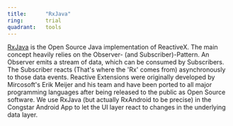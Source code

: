 ```yaml
---
title:      "RxJava"
ring:       trial
quadrant:   tools
---
```


[RxJava](https://github.com/ReactiveX/RxJava) is the Open Source Java implementation of ReactiveX. The main concept heavily relies on the Observer- (and Subscriber)-Pattern. An Observer emits a stream of data, which can be consumed by Subscribers. The Subscriber reacts (That's where the 'Rx' comes from) asynchronously to those data events. Reactive Extensions were originally developed by Mircosoft's Erik Meijer and his team and have been ported to all major programming languages after being released to the public as Open Source software. We use RxJava (but actually RxAndroid to be precise) in the Congstar Android App to let the UI layer react to changes in the underlying data layer.
